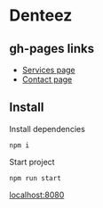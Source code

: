 # Denteez

## gh-pages links

* [Services page](http://gosytnik.com/public/service)
* [Contact page](http://gosytnik.com/public/contact) 

## Install

Install dependencies

```
npm i
```

Start project

```
npm run start
```


[localhost:8080](http://localhost:8080/service.html) 


